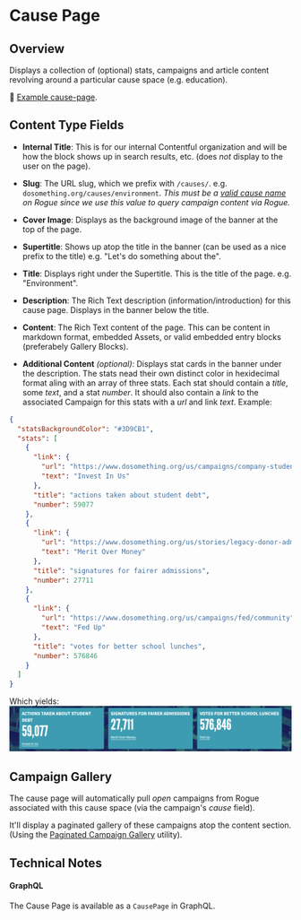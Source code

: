 # Cause Page

## Overview

Displays a collection of (optional) stats, campaigns and article content revolving around a particular cause space (e.g. education).

📸 [Example cause-page](../../.gitbook/assets/cause-page.jpg).

## Content Type Fields

- **Internal Title**: This is for our internal Contentful organization and will be how the block shows up in search results, etc. (does _not_ display to the user on the page).

- **Slug**: The URL slug, which we prefix with `/causes/`. e.g. `dosomething.org/causes/environment`. _This must be a [valid cause name](https://github.com/DoSomething/rogue/blob/78cfb1abcdd590afd253fb4e9b8d9e83831bbb1f/app/Types/Cause.php) on Rogue since we use this value to query campaign content via Rogue._

- **Cover Image**: Displays as the background image of the banner at the top of the page.

- **Supertitle**: Shows up atop the title in the banner (can be used as a nice prefix to the title) e.g. "Let's do something about the".

- **Title**: Displays right under the Supertitle. This is the title of the page. e.g. "Environment".

- **Description**: The Rich Text description (information/introduction) for this cause page. Displays in the banner below the title.

- **Content**: The Rich Text content of the page. This can be content in markdown format, embedded Assets, or valid embedded entry blocks (preferabely Gallery Blocks).

- **Additional Content** _(optional)_: Displays stat cards in the banner under the description. The stats nead their own distinct color in hexidecimal format aling with an array of three stats. Each stat should contain a _title_, some _text_, and a stat _number_. It should also contain a _link_ to the associated Campaign for this stats with a _url_ and link _text_. Example:

```json
{
  "statsBackgroundColor": "#3D9CB1",
  "stats": [
    {
      "link": {
        "url": "https://www.dosomething.org/us/campaigns/company-student-debt",
        "text": "Invest In Us"
      },
      "title": "actions taken about student debt",
      "number": 59077
    },
    {
      "link": {
        "url": "https://www.dosomething.org/us/stories/legacy-donor-admissions",
        "text": "Merit Over Money"
      },
      "title": "signatures for fairer admissions",
      "number": 27711
    },
    {
      "link": {
        "url": "https://www.dosomething.org/us/campaigns/fed/community",
        "text": "Fed Up"
      },
      "title": "votes for better school lunches",
      "number": 576846
    }
  ]
}
```

Which yields:
![Cause page stats example](../../.gitbook/assets/cause-page-stats.png)

## Campaign Gallery

The cause page will automatically pull _open_ campaigns from Rogue associated with this cause space (via the campaign's _cause_ field).

It'll display a paginated gallery of these campaigns atop the content section. (Using the [Paginated Campaign Gallery](../features/paginated-campaign-gallery.md) utility).

## Technical Notes

#### GraphQL

The Cause Page is available as a `CausePage` in GraphQL.
